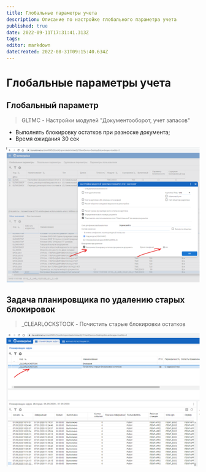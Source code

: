 ```yaml
---
title: Глобальные параметры учета
description: Описание по настройке глобального параметра учета
published: true
date: 2022-09-11T17:31:41.313Z
tags: 
editor: markdown
dateCreated: 2022-08-31T09:15:40.634Z
---
```


# Глобальные параметры учета

## Глобальный параметр

>GLTMC - Настройки модулей "Документооборот, учет запасов"

* Выполнять блокировку остатков при разноске документа;
* Время ожидания 30 сек

![](<../../assets/image (151).png>)

## Задача планировщика по удалению старых блокировок

>\_CLEARLOCKSTOCK - Почистить старые блокировки остатков

![](<../../assets/image (20).png>)

## &#x20;
